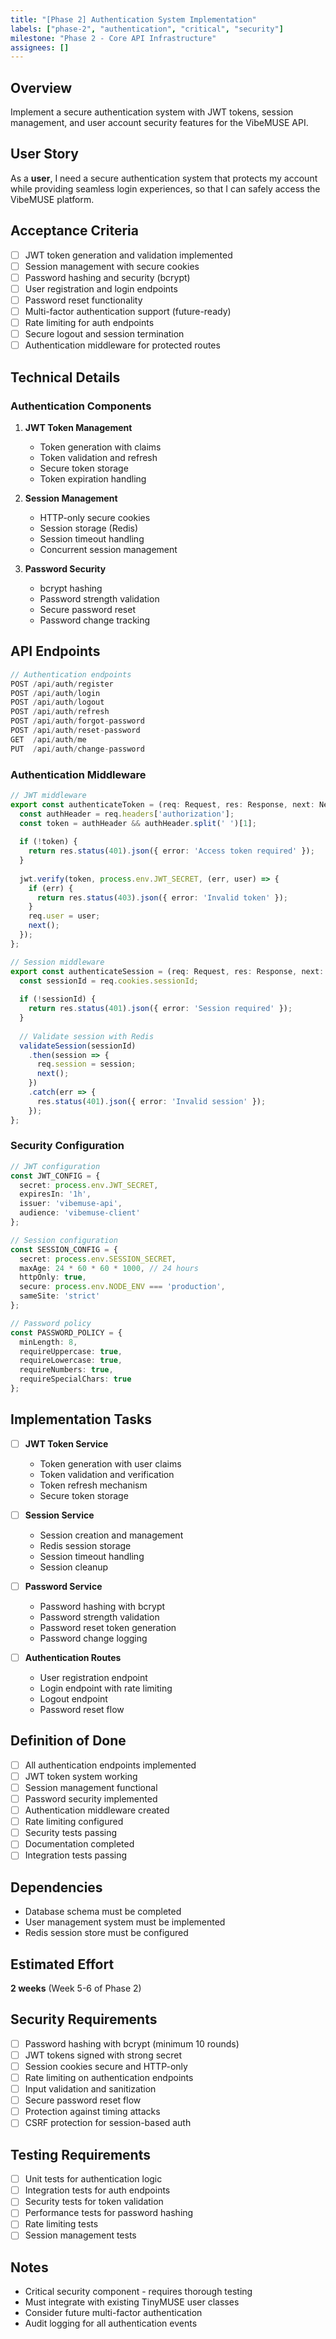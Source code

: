 ```yaml
---
title: "[Phase 2] Authentication System Implementation"
labels: ["phase-2", "authentication", "critical", "security"]
milestone: "Phase 2 - Core API Infrastructure"
assignees: []
---
```


## Overview
Implement a secure authentication system with JWT tokens, session management, and user account security features for the VibeMUSE API.

## User Story
As a **user**, I need a secure authentication system that protects my account while providing seamless login experiences, so that I can safely access the VibeMUSE platform.

## Acceptance Criteria
- [ ] JWT token generation and validation implemented
- [ ] Session management with secure cookies
- [ ] Password hashing and security (bcrypt)
- [ ] User registration and login endpoints
- [ ] Password reset functionality
- [ ] Multi-factor authentication support (future-ready)
- [ ] Rate limiting for auth endpoints
- [ ] Secure logout and session termination
- [ ] Authentication middleware for protected routes

## Technical Details

### Authentication Components
1. **JWT Token Management**
   - Token generation with claims
   - Token validation and refresh
   - Secure token storage
   - Token expiration handling

2. **Session Management**
   - HTTP-only secure cookies
   - Session storage (Redis)
   - Session timeout handling
   - Concurrent session management

3. **Password Security**
   - bcrypt hashing
   - Password strength validation
   - Secure password reset
   - Password change tracking

## API Endpoints
```typescript
// Authentication endpoints
POST /api/auth/register
POST /api/auth/login
POST /api/auth/logout
POST /api/auth/refresh
POST /api/auth/forgot-password
POST /api/auth/reset-password
GET  /api/auth/me
PUT  /api/auth/change-password
```

### Authentication Middleware
```typescript
// JWT middleware
export const authenticateToken = (req: Request, res: Response, next: NextFunction) => {
  const authHeader = req.headers['authorization'];
  const token = authHeader && authHeader.split(' ')[1];
  
  if (!token) {
    return res.status(401).json({ error: 'Access token required' });
  }
  
  jwt.verify(token, process.env.JWT_SECRET, (err, user) => {
    if (err) {
      return res.status(403).json({ error: 'Invalid token' });
    }
    req.user = user;
    next();
  });
};

// Session middleware
export const authenticateSession = (req: Request, res: Response, next: NextFunction) => {
  const sessionId = req.cookies.sessionId;
  
  if (!sessionId) {
    return res.status(401).json({ error: 'Session required' });
  }
  
  // Validate session with Redis
  validateSession(sessionId)
    .then(session => {
      req.session = session;
      next();
    })
    .catch(err => {
      res.status(401).json({ error: 'Invalid session' });
    });
};
```

### Security Configuration
```typescript
// JWT configuration
const JWT_CONFIG = {
  secret: process.env.JWT_SECRET,
  expiresIn: '1h',
  issuer: 'vibemuse-api',
  audience: 'vibemuse-client'
};

// Session configuration
const SESSION_CONFIG = {
  secret: process.env.SESSION_SECRET,
  maxAge: 24 * 60 * 60 * 1000, // 24 hours
  httpOnly: true,
  secure: process.env.NODE_ENV === 'production',
  sameSite: 'strict'
};

// Password policy
const PASSWORD_POLICY = {
  minLength: 8,
  requireUppercase: true,
  requireLowercase: true,
  requireNumbers: true,
  requireSpecialChars: true
};
```

## Implementation Tasks
- [ ] **JWT Token Service**
  - Token generation with user claims
  - Token validation and verification
  - Token refresh mechanism
  - Secure token storage

- [ ] **Session Service**
  - Session creation and management
  - Redis session storage
  - Session timeout handling
  - Session cleanup

- [ ] **Password Service**
  - Password hashing with bcrypt
  - Password strength validation
  - Password reset token generation
  - Password change logging

- [ ] **Authentication Routes**
  - User registration endpoint
  - Login endpoint with rate limiting
  - Logout endpoint
  - Password reset flow

## Definition of Done
- [ ] All authentication endpoints implemented
- [ ] JWT token system working
- [ ] Session management functional
- [ ] Password security implemented
- [ ] Authentication middleware created
- [ ] Rate limiting configured
- [ ] Security tests passing
- [ ] Documentation completed
- [ ] Integration tests passing

## Dependencies
- Database schema must be completed
- User management system must be implemented
- Redis session store must be configured

## Estimated Effort
**2 weeks** (Week 5-6 of Phase 2)

## Security Requirements
- [ ] Password hashing with bcrypt (minimum 10 rounds)
- [ ] JWT tokens signed with strong secret
- [ ] Session cookies secure and HTTP-only
- [ ] Rate limiting on authentication endpoints
- [ ] Input validation and sanitization
- [ ] Secure password reset flow
- [ ] Protection against timing attacks
- [ ] CSRF protection for session-based auth

## Testing Requirements
- [ ] Unit tests for authentication logic
- [ ] Integration tests for auth endpoints
- [ ] Security tests for token validation
- [ ] Performance tests for password hashing
- [ ] Rate limiting tests
- [ ] Session management tests

## Notes
- Critical security component - requires thorough testing
- Must integrate with existing TinyMUSE user classes
- Consider future multi-factor authentication
- Audit logging for all authentication events